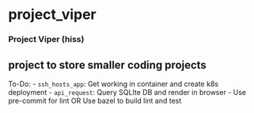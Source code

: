 # project_viper
### Project Viper (hiss)

## project to store smaller coding projects
To-Do:
    - `ssh_hosts_app`: Get working in container and create k8s deployment
    - `api_request`: Query SQLIte DB and render in browser
    - Use pre-commit for lint OR Use bazel to build lint and test